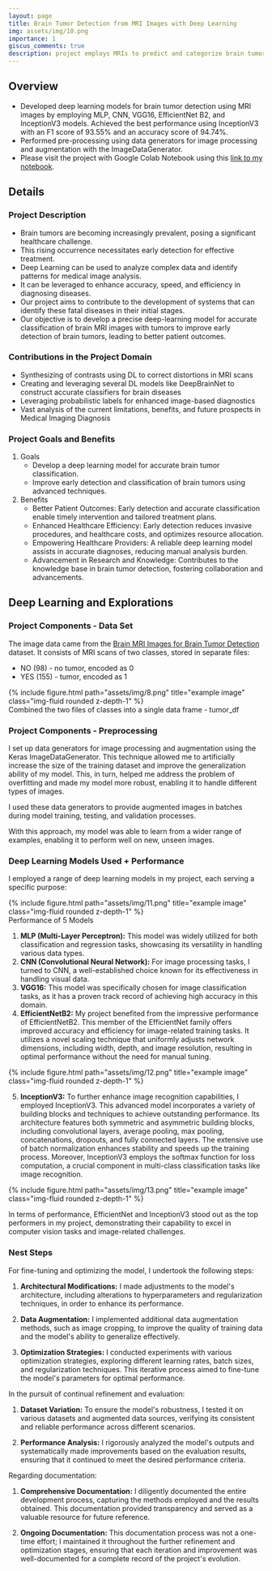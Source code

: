 ```yaml
---
layout: page
title: Brain Tumor Detection from MRI Images with Deep Learning
img: assets/img/10.png
importance: 1
giscus_comments: true
description: project employs MRIs to predict and categorize brain tumor types, utilizing various machine learning models, image preprocessing techniques, and data augmentation
---
```

## Overview
- Developed deep learning models for brain tumor detection using MRI images by employing MLP, CNN, VGG16, EfficientNet B2, and InceptionV3 models. Achieved the best performance using InceptionV3 with an F1 score of 93.55% and an accuracy score of 94.74%.
- Performed pre-processing using data generators for image processing and augmentation with the ImageDataGenerator.
- Please visit the project with Google Colab Notebook using this [link to my notebook](https://colab.research.google.com/drive/1toTysuD14OgQ2ZWOpBp9GFO4iaahBt57?usp=sharing).

## Details
### Project Description
- Brain tumors are becoming increasingly prevalent, posing a significant healthcare challenge.
- This rising occurrence necessitates early detection for effective treatment.
- Deep Learning can be used to analyze complex data and identify patterns for medical image analysis. 
- It can be leveraged to enhance accuracy, speed, and efficiency in diagnosing diseases.  
- Our project aims to contribute to the development of systems that can identify these fatal diseases in their initial stages. 
- Our objective is to develop a precise deep-learning model for accurate classification of brain MRI images with tumors to improve early detection of brain tumors, leading to better patient outcomes. 

### Contributions in the Project Domain 
- Synthesizing of contrasts using DL to correct distortions in MRI scans
- Creating and leveraging several DL models like DeepBrainNet to construct accurate classifiers for brain diseases
- Leveraging probabilistic labels for enhanced image-based diagnostics
- Vast analysis of the current limitations, benefits, and future prospects in Medical Imaging Diagnosis

### Project Goals and Benefits
1. Goals
   - Develop a deep learning model for accurate brain tumor classification.
   - Improve early detection and classification of brain tumors using advanced techniques.
2. Benefits
   - Better Patient Outcomes: Early detection and accurate classification enable timely intervention and tailored treatment plans.
   - Enhanced Healthcare Efficiency: Early detection reduces invasive procedures, and healthcare costs, and optimizes resource allocation.
   - Empowering Healthcare Providers: A reliable deep learning model assists in accurate diagnoses, reducing manual analysis burden.
   - Advancement in Research and Knowledge: Contributes to the knowledge base in brain tumor detection, fostering collaboration and advancements.

## Deep Learning and Explorations
### Project Components - Data Set
The image data came from the [Brain MRI Images for Brain Tumor Detection](https://www.kaggle.com/datasets/navoneel/brain-mri-images-for-brain-tumor-detection) dataset. It consists of MRI scans of two classes, stored in separate files:
- NO (98) - no tumor, encoded as 0
- YES (155) - tumor, encoded as 1
<div class="col">
    <div class="col-sm mt-3 mt-md-0">
        {% include figure.html path="assets/img/8.png" title="example image" class="img-fluid rounded z-depth-1" %}
    </div>
</div>
<div class="caption">
    Combined the two files of classes into a single data frame - tumor_df
</div>

### Project Components - Preprocessing
I set up data generators for image processing and augmentation using the Keras ImageDataGenerator. This technique allowed me to artificially increase the size of the training dataset and improve the generalization ability of my model. This, in turn, helped me address the problem of overfitting and made my model more robust, enabling it to handle different types of images.

I used these data generators to provide augmented images in batches during model training, testing, and validation processes.

With this approach, my model was able to learn from a wider range of examples, enabling it to perform well on new, unseen images.

### Deep Learning Models Used + Performance 
I employed a range of deep learning models in my project, each serving a specific purpose:

<div class="row">
    <div class="col-sm mt-3 mt-md-0">
        {% include figure.html path="assets/img/11.png" title="example image" class="img-fluid rounded z-depth-1" %}
    </div>
</div>
<div class="caption">
    Performance of 5 Models
</div>

1. **MLP (Multi-Layer Perceptron):** This model was widely utilized for both classification and regression tasks, showcasing its versatility in handling various data types.
2. **CNN (Convolutional Neural Network):** For image processing tasks, I turned to CNN, a well-established choice known for its effectiveness in handling visual data.
3. **VGG16:** This model was specifically chosen for image classification tasks, as it has a proven track record of achieving high accuracy in this domain.
4. **EfficientNetB2:** My project benefited from the impressive performance of EfficientNetB2. This member of the EfficientNet family offers improved accuracy and efficiency for image-related training tasks. It utilizes a novel scaling technique that uniformly adjusts network dimensions, including width, depth, and image resolution, resulting in optimal performance without the need for manual tuning.

<div class="row">
    <div class="col-sm mt-3 mt-md-0">
        {% include figure.html path="assets/img/12.png" title="example image" class="img-fluid rounded z-depth-1" %}
    </div>
</div>

5. **InceptionV3:** To further enhance image recognition capabilities, I employed InceptionV3. This advanced model incorporates a variety of building blocks and techniques to achieve outstanding performance. Its architecture features both symmetric and asymmetric building blocks, including convolutional layers, average pooling, max pooling, concatenations, dropouts, and fully connected layers. The extensive use of batch normalization enhances stability and speeds up the training process. Moreover, InceptionV3 employs the softmax function for loss computation, a crucial component in multi-class classification tasks like image recognition.

<div class="row">
    <div class="col-sm mt-3 mt-md-0">
        {% include figure.html path="assets/img/13.png" title="example image" class="img-fluid rounded z-depth-1" %}
    </div>
</div>

In terms of performance, EfficientNet and InceptionV3 stood out as the top performers in my project, demonstrating their capability to excel in computer vision tasks and image-related challenges.

### Nest Steps
For fine-tuning and optimizing the model, I undertook the following steps:

1. **Architectural Modifications:** I made adjustments to the model's architecture, including alterations to hyperparameters and regularization techniques, in order to enhance its performance.

2. **Data Augmentation:** I implemented additional data augmentation methods, such as image cropping, to improve the quality of training data and the model's ability to generalize effectively.

3. **Optimization Strategies:** I conducted experiments with various optimization strategies, exploring different learning rates, batch sizes, and regularization techniques. This iterative process aimed to fine-tune the model's parameters for optimal performance.

In the pursuit of continual refinement and evaluation:

1. **Dataset Variation:** To ensure the model's robustness, I tested it on various datasets and augmented data sources, verifying its consistent and reliable performance across different scenarios.

2. **Performance Analysis:** I rigorously analyzed the model's outputs and systematically made improvements based on the evaluation results, ensuring that it continued to meet the desired performance criteria.

Regarding documentation:

1. **Comprehensive Documentation:** I diligently documented the entire development process, capturing the methods employed and the results obtained. This documentation provided transparency and served as a valuable resource for future reference.

2. **Ongoing Documentation:** This documentation process was not a one-time effort; I maintained it throughout the further refinement and optimization stages, ensuring that each iteration and improvement was well-documented for a complete record of the project's evolution.
